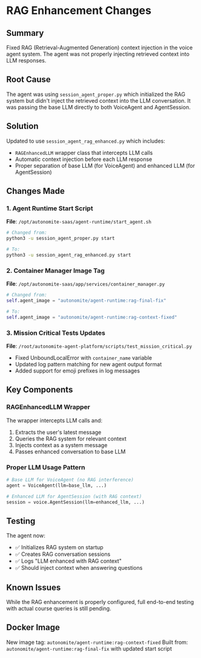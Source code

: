 # RAG Enhancement Changes

## Summary
Fixed RAG (Retrieval-Augmented Generation) context injection in the voice agent system. The agent was not properly injecting retrieved context into LLM responses.

## Root Cause
The agent was using `session_agent_proper.py` which initialized the RAG system but didn't inject the retrieved context into the LLM conversation. It was passing the base LLM directly to both VoiceAgent and AgentSession.

## Solution
Updated to use `session_agent_rag_enhanced.py` which includes:
- `RAGEnhancedLLM` wrapper class that intercepts LLM calls
- Automatic context injection before each LLM response
- Proper separation of base LLM (for VoiceAgent) and enhanced LLM (for AgentSession)

## Changes Made

### 1. Agent Runtime Start Script
**File**: `/opt/autonomite-saas/agent-runtime/start_agent.sh`
```bash
# Changed from:
python3 -u session_agent_proper.py start

# To:
python3 -u session_agent_rag_enhanced.py start
```

### 2. Container Manager Image Tag
**File**: `/opt/autonomite-saas/app/services/container_manager.py`
```python
# Changed from:
self.agent_image = "autonomite/agent-runtime:rag-final-fix"

# To:
self.agent_image = "autonomite/agent-runtime:rag-context-fixed"
```

### 3. Mission Critical Tests Updates
**File**: `/root/autonomite-agent-platform/scripts/test_mission_critical.py`
- Fixed UnboundLocalError with `container_name` variable
- Updated log pattern matching for new agent output format
- Added support for emoji prefixes in log messages

## Key Components

### RAGEnhancedLLM Wrapper
The wrapper intercepts LLM calls and:
1. Extracts the user's latest message
2. Queries the RAG system for relevant context
3. Injects context as a system message
4. Passes enhanced conversation to base LLM

### Proper LLM Usage Pattern
```python
# Base LLM for VoiceAgent (no RAG interference)
agent = VoiceAgent(llm=base_llm, ...)

# Enhanced LLM for AgentSession (with RAG context)
session = voice.AgentSession(llm=enhanced_llm, ...)
```

## Testing
The agent now:
- ✅ Initializes RAG system on startup
- ✅ Creates RAG conversation sessions
- ✅ Logs "LLM enhanced with RAG context"
- ✅ Should inject context when answering questions

## Known Issues
While the RAG enhancement is properly configured, full end-to-end testing with actual course queries is still pending.

## Docker Image
New image tag: `autonomite/agent-runtime:rag-context-fixed`
Built from: `autonomite/agent-runtime:rag-final-fix` with updated start script